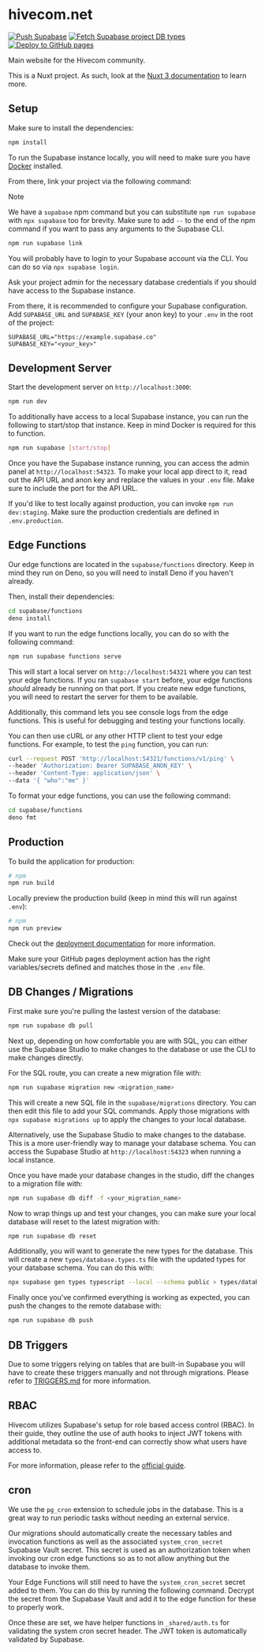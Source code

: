 # hivecom.net

[![Push Supabase](https://github.com/Mavulp/hivecom.net/actions/workflows/supabase.yml/badge.svg)](https://github.com/hivecom/hivecom.net/actions/workflows/supabase.yml)
[![Fetch Supabase project DB types](https://github.com/hivecom/hivecom.net/actions/workflows/types.yml/badge.svg)](https://github.com/hivecom/hivecom.net/actions/workflows/types.yml)
[![Deploy to GitHub pages](https://github.com/Mavulp/hivecom.net/actions/workflows/pages.yml/badge.svg)](https://github.com/hivecom/hivecom.net/actions/workflows/pages.yml)

Main website for the Hivecom community.

This is a Nuxt project. As such, look at the [Nuxt 3 documentation](https://nuxt.com/docs/getting-started/introduction) to learn more.

## Setup

Make sure to install the dependencies:

```bash
npm install
```

To run the Supabase instance locally, you will need to make sure you have [Docker](https://docs.docker.com/get-docker/) installed.

From there, link your project via the following command:

> [!NOTE]
> We have a `supabase` npm command but you can substitute `npm run supabase` with `npx supabase` too for brevity.
> Make sure to add `--` to the end of the npm command if you want to pass any arguments to the Supabase CLI.

```bash
npm run supabase link
```

You will probably have to login to your Supabase account via the CLI. You can do so via `npx supabase login`.

Ask your project admin for the necessary database credentials if you should have access to the Supabase instance.

From there, it is recommended to configure your Supabase configuration. Add `SUPABASE_URL` and `SUPABASE_KEY` (your anon key) to your `.env` in the root of the project:

```env
SUPABASE_URL="https://example.supabase.co"
SUPABASE_KEY="<your_key>"
```

## Development Server

Start the development server on `http://localhost:3000`:

```bash
npm run dev
```

To additionally have access to a local Supabase instance, you can run the following to start/stop that instance. Keep in mind Docker is required for this to function.

```bash
npm run supabase [start/stop]
```

Once you have the Supabase instance running, you can access the admin panel at `http://localhost:54323`. To make your local app direct to it, read out the API URL and anon key and replace the values in your `.env` file. Make sure to include the port for the API URL.

If you'd like to test locally against production, you can invoke `npm run dev:staging`. Make sure the production credentials are defined in `.env.production`.

## Edge Functions

Our edge functions are located in the `supabase/functions` directory. Keep in mind they run on Deno, so you will need to install Deno if you haven't already.

Then, install their dependencies:

```bash
cd supabase/functions
deno install
```

If you want to run the edge functions locally, you can do so with the following command:

```bash
npm run supabase functions serve
```

This will start a local server on `http://localhost:54321` where you can test your edge functions. If you ran `supabase start` before, your edge functions _should_ already be running on that port. If you create new edge functions, you will need to restart the server for them to be available.

Additionally, this command lets you see console logs from the edge functions. This is useful for debugging and testing your functions locally.

You can then use cURL or any other HTTP client to test your edge functions. For example, to test the `ping` function, you can run:

```bash
curl --request POST 'http://localhost:54321/functions/v1/ping' \
--header 'Authorization: Bearer SUPABASE_ANON_KEY' \
--header 'Content-Type: application/json' \
--data '{ "who":"me" }'
```

To format your edge functions, you can use the following command:

```bash
cd supabase/functions
deno fmt
```

## Production

To build the application for production:

```bash
# npm
npm run build
```

Locally preview the production build (keep in mind this will run against `.env`):

```bash
# npm
npm run preview
```

Check out the [deployment documentation](https://nuxt.com/docs/getting-started/deployment) for more information.

Make sure your GitHub pages deployment action has the right variables/secrets defined and matches those in the `.env` file.

## DB Changes / Migrations

First make sure you're pulling the lastest version of the database:

```bash
npm run supabase db pull
```

Next up, depending on how comfortable you are with SQL, you can either use the Supabase Studio to make changes to the database or use the CLI to make changes directly.

For the SQL route, you can create a new migration file with:

```bash
npm run supabase migration new <migration_name>
```

This will create a new SQL file in the `supabase/migrations` directory. You can then edit this file to add your SQL commands. Apply those migrations with `npx supabase migrations up` to apply the changes to your local database.

Alternatively, use the Supabase Studio to make changes to the database. This is a more user-friendly way to manage your database schema. You can access the Supabase Studio at `http://localhost:54323` when running a local instance.

Once you have made your database changes in the studio, diff the changes to a migration file with:

```bash
npm run supabase db diff -f <your_migration_name>
```

Now to wrap things up and test your changes, you can make sure your local database will reset to the latest migration with:

```bash
npm run supabase db reset
```

Additionally, you will want to generate the new types for the database. This will create a new `types/database.types.ts` file with the updated types for your database schema. You can do this with:

```bash
npx supabase gen types typescript --local --schema public > types/database.types.ts
```

Finally once you've confirmed everything is working as expected, you can push the changes to the remote database with:

```bash
npm run supabase db push
```

## DB Triggers

Due to some triggers relying on tables that are built-in Supabase you will have to create these triggers manually and not through migrations. Please refer to [TRIGGERS.md](TRIGGERS.md) for more information.

## RBAC

Hivecom utilizes Supabase's setup for role based access control (RBAC). In their guide, they outline the use of auth hooks to inject JWT tokens with additional metadata so the front-end can correctly show what users have access to.

For more information, please refer to the [official guide](https://supabase.com/docs/guides/database/postgres/custom-claims-and-role-based-access-control-rbac?queryGroups=language&language=plpgsql).

## cron

We use the `pg_cron` extension to schedule jobs in the database. This is a great way to run periodic tasks without needing an external service.

Our migrations should automatically create the necessary tables and invocation functions as well as the associated `system_cron_secret` Supabase Vault secret. This secret is used as an authorization token when invoking our cron edge functions so as to not allow anything but the database to invoke them.

Your Edge Functions will still need to have the `system_cron_secret` secret added to them. You can do this by running the following command. Decrypt the secret from the Supabase Vault and add it to the edge function for these to properly work.

Once these are set, we have helper functions in `_shared/auth.ts` for validating the system cron secret header. The JWT token is automatically validated by Supabase.
